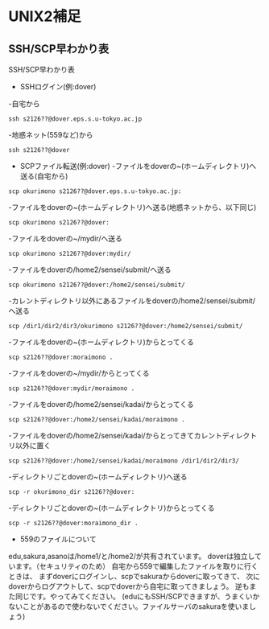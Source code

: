 # UNIX2補足
## SSH/SCP早わかり表
SSH/SCP早わかり表
- SSHログイン(例:dover)

-自宅から
```
ssh s2126??@dover.eps.s.u-tokyo.ac.jp
```
-地惑ネット(559など)から
```
ssh s2126??@dover
```
- SCPファイル転送(例:dover)
-ファイルをdoverの~(ホームディレクトリ)へ送る(自宅から)
```
scp okurimono s2126??@dover.eps.s.u-tokyo.ac.jp:
```
-ファイルをdoverの~(ホームディレクトリ)へ送る(地惑ネットから、以下同じ)
```
scp okurimono s2126??@dover:
```
-ファイルをdoverの~/mydir/へ送る
```
scp okurimono s2126??@dover:mydir/
```
-ファイルをdoverの/home2/sensei/submit/へ送る
```
scp okurimono s2126??@dover:/home2/sensei/submit/
```
-カレントディレクトリ以外にあるファイルをdoverの/home2/sensei/submit/へ送る
```
scp /dir1/dir2/dir3/okurimono s2126??@dover:/home2/sensei/submit/
```
-ファイルをdoverの~(ホームディレクトリ)からとってくる
```
scp s2126??@dover:moraimono .
```
-ファイルをdoverの~/mydir/からとってくる
```
scp s2126??@dover:mydir/moraimono .
```
-ファイルをdoverの/home2/sensei/kadai/からとってくる
```
scp s2126??@dover:/home2/sensei/kadai/moraimono .
```
-ファイルをdoverの/home2/sensei/kadai/からとってきてカレントディレクトリ以外に置く
```
scp s2126??@dover:/home2/sensei/kadai/moraimono /dir1/dir2/dir3/
```
-ディレクトリごとdoverの~(ホームディレクトリ)へ送る
```
scp -r okurimono_dir s2126??@dover:
```
-ディレクトリごとdoverの~(ホームディレクトリ)からとってくる
```
scp -r s2126??@dover:moraimono_dir .
```
- 559のファイルについて

edu,sakura,asanoは/home1/と/home2/が共有されています。
doverは独立しています。（セキュリティのため）
自宅から559で編集したファイルを取りに行くときは、
まずdoverにログインし、scpでsakuraからdoverに取ってきて、
次にdoverからログアウトして、scpでdoverから自宅に取ってきましょう。
逆もまた同じです。やってみてください。
(eduにもSSH/SCPできますが、うまくいかないことがあるので使わないでください。ファイルサーバのsakuraを使いましょう)
